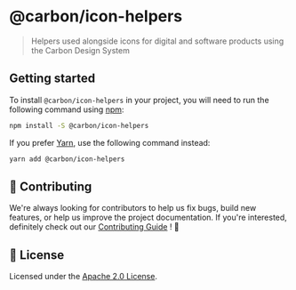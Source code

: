 # @carbon/icon-helpers

> Helpers used alongside icons for digital and software products using
> the Carbon Design System

## Getting started

To install `@carbon/icon-helpers` in your project, you will need to
run the following command using [npm](https://www.npmjs.com/):

```bash
npm install -S @carbon/icon-helpers
```

If you prefer [Yarn](https://yarnpkg.com/en/), use the following
command instead:

```bash
yarn add @carbon/icon-helpers
```

## 🙌 Contributing

We're always looking for contributors to help us fix bugs, build new
features, or help us improve the project documentation. If you're
interested, definitely check out our [Contributing Guide](/.github/CONTRIBUTING.md)
! 👀

## 📝 License

Licensed under the [Apache 2.0 License](/LICENSE).
